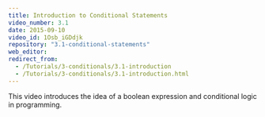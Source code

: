 ```yaml
---
title: Introduction to Conditional Statements
video_number: 3.1
date: 2015-09-10
video_id: 1Osb_iGDdjk
repository: "3.1-conditional-statements"
web_editor: 
redirect_from:
  - /Tutorials/3-conditionals/3.1-introduction
  - /Tutorials/3-conditionals/3.1-introduction.html
---
```


This video introduces the idea of a boolean expression and conditional logic in programming.

